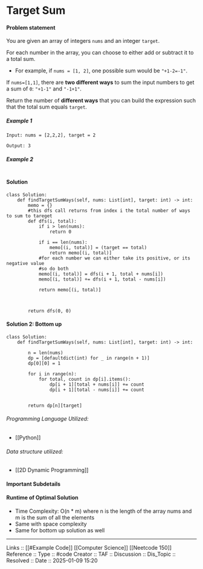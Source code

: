 # Target Sum

#### Problem statement

You are given an array of integers `nums` and an integer `target`.

For each number in the array, you can choose to either add or subtract it to a total sum.

- For example, if `nums = [1, 2]`, one possible sum would be `"+1-2=-1"`.

If `nums=[1,1]`, there are **two different ways** to sum the input numbers to get a sum of `0`: `"+1-1"` and `"-1+1"`.

Return the number of **different ways** that you can build the expression such that the total sum equals `target`.
##### Example 1
```
Input: nums = [2,2,2], target = 2

Output: 3
```
##### Example 2
```
```
#### Solution
```
class Solution:
    def findTargetSumWays(self, nums: List[int], target: int) -> int:
        memo = {}
        #this dfs call returns from index i the total number of ways to sum to tareget
        def dfs(i, total):
            if i > len(nums):
                return 0
                
            if i == len(nums):
                memo[(i, total)] = (target == total)
                return memo[(i, total)]
            #for each number we can either take its positive, or its negative value
            #so do both
            memo[(i, total)] = dfs(i + 1, total + nums[i])
            memo[(i, total)] += dfs(i + 1, total - nums[i])

            return memo[(i, total)]

  

        return dfs(0, 0)
```


#### Solution 2: Bottom up 
```
class Solution:
    def findTargetSumWays(self, nums: List[int], target: int) -> int:

        n = len(nums)
        dp = [defaultdict(int) for _ in range(n + 1)]
        dp[0][0] = 1

        for i in range(n):
            for total, count in dp[i].items():
                dp[i + 1][total + nums[i]] += count
                dp[i + 1][total - nums[i]] += count


        return dp[n][target]
```
###### Programming Language Utilized:

- [[Python]]
###### Data structure utilized:

- [[2D Dynamic Programming]]
#### Important Subdetails

#### Runtime of Optimal Solution

- Time Complexity: O(n * m) where n is the length of the array nums and m is the sum of all the elements
- Same with space complexity
- Same for bottom up solution as well 
---
Links :: [[#Example Code]] [[Computer Science]] [[Neetcode 150]]
Reference ::
Type :: #code
Creator ::
TAF ::
Discussion ::
Dis_Topic :: 
Resolved ::
Date :: 2025-01-09 15:20
